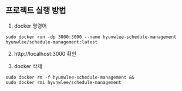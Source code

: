 ## 프로젝트 실행 방법

1. docker 명령어

```shell
sudo docker run -dp 3000:3000 --name hyunwlee-schedule-management hyunwlee/schedule-management:latest
```

2. http://localhost:3000 확인

3. docker 삭제

```shell
sudo docker rm -f hyunwlee-schedule-management &&
sudo docker rmi hyunwlee/schedule-management
```
